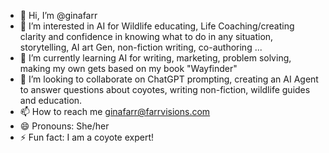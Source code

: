 - 👋 Hi, I’m @ginafarr
- 👀 I’m interested in AI for Wildlife educating, Life Coaching/creating clarity and confidence in knowing what to do in any situation, storytelling, AI art Gen, non-fiction writing, co-authoring ...
- 🌱 I’m currently learning AI for writing, marketing, problem solving, making my own gets based on my book "Wayfinder" 
- 💞️ I’m looking to collaborate on ChatGPT prompting, creating an AI Agent to answer questions about coyotes, writing non-fiction, wildlife guides and education.
- 📫 How to reach me ginafarr@farrvisions.com 
- 😄 Pronouns: She/her
- ⚡ Fun fact: I am a coyote expert!

<!---
ginafarr/ginafarr is a ✨ special ✨ repository because its `README.md` (this file) appears on your GitHub profile.
You can click the Preview link to take a look at your changes.
--->

